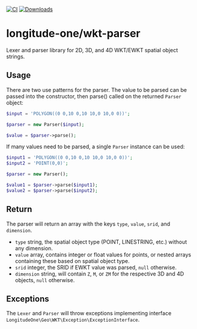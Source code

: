 [![CI](https://github.com/longitude-one/wkt-parser/actions/workflows/ci.yml/badge.svg)](https://github.com/longitude-one/wkt-parser/actions/workflows/ci.yml)
[![Downloads](https://img.shields.io/packagist/dm/longitude-one/wkt-parser.svg)](https://packagist.org/packages/longitude-one/doctrine-spatial)
# longitude-one/wkt-parser

Lexer and parser library for 2D, 3D, and 4D WKT/EWKT spatial object strings.

## Usage

There are two use patterns for the parser. The value to be parsed can be passed into the constructor, then parse()
called on the returned ```Parser``` object:

```php
$input = 'POLYGON((0 0,10 0,10 10,0 10,0 0))';

$parser = new Parser($input);

$value = $parser->parse();
```

If many values need to be parsed, a single ```Parser``` instance can be used:

```php
$input1 = 'POLYGON((0 0,10 0,10 10,0 10,0 0))';
$input2 = 'POINT(0,0)';

$parser = new Parser();

$value1 = $parser->parse($input1);
$value2 = $parser->parse($input2);
```

## Return

The parser will return an array with the keys ```type```, ```value```, ```srid```, and ```dimension```.
- ```type``` string, the spatial object type (POINT, LINESTRING, etc.) without any dimension.
- ```value``` array, contains integer or float values for points, or nested arrays containing these based on spatial object type.
- ```srid``` integer, the SRID if EWKT value was parsed, ```null``` otherwise.
- ```dimension``` string, will contain ```Z```, ```M```, or ```ZM``` for the respective 3D and 4D objects, ```null``` otherwise.

## Exceptions

The ```Lexer``` and ```Parser``` will throw exceptions implementing interface ```LongitudeOne\Geo\WKT\Exception\ExceptionInterface```.
